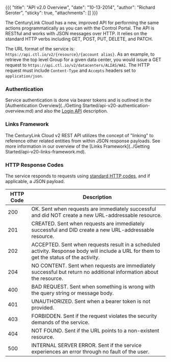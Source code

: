{{{
  "title": "API v2.0 Overview",
  "date": "10-13-2014",
  "author": "Richard Seroter",
  "sticky": true,
  "attachments": []
}}}

The CenturyLink Cloud has a new, improved API for performing the same actions programmatically as you can with the Control Portal. The API is RESTful and works with JSON messages over HTTP. It relies on the standard HTTP verbs including GET, POST, PUT, DELETE, and PATCH.

The URL format of the service is: `https://api.ctl.io/v2/{resource}/{account alias}`. As an example, to retrieve the top level Group for a given data center, you would issue a GET request to `https://api.ctl.io/v2/datacenters/ALIAS/WA1`. The HTTP request must include `Content-Type` and `Accepts` headers set to `application/json`.

### Authentication

Service authentication is done via bearer tokens and is outlined in the [Authentication Overview](../Getting Started/api-v20-authentication-overview.md) and also the [Login API](../Authentication/login.md) description.

### Links Framework

The CenturyLink Cloud v2 REST API utilizes the concept of "linking" to reference other related entities from within JSON response payloads. See more information in our overview of the [Links Framework](../Getting Started/api-v20-links-framework.md).

### HTTP Response Codes

The service responds to requests using [standard HTTP codes](http://en.wikipedia.org/wiki/List_of_HTTP_status_codes), and if applicable, a JSON payload.

|HTTP Code|Description|
|---|---|
|200|OK. Sent when requests are immediately successful and did NOT create a new URL-addressable resource.|
|201|CREATED. Sent when requests are immediately successful and DID create a new URL-addressable resource.|
|202|ACCEPTED. Sent when requests result in a scheduled activity. Response body will include a URL for them to get the status of the activity.|
|204|NO CONTENT. Sent when requests are immediately successful but return no additional information about the resource.|
|400|BAD REQUEST. Sent when something is wrong with the query string or message body.|
|401|UNAUTHORIZED. Sent when a bearer token is not provided.|
|403|FORBIDDEN. Sent if the request violates the security demands of the service.|
|404|NOT FOUND. Sent if the URL points to a non-existent resource.|
|500|INTERNAL SERVER ERROR. Sent if the service experiences an error through no fault of the user.|
